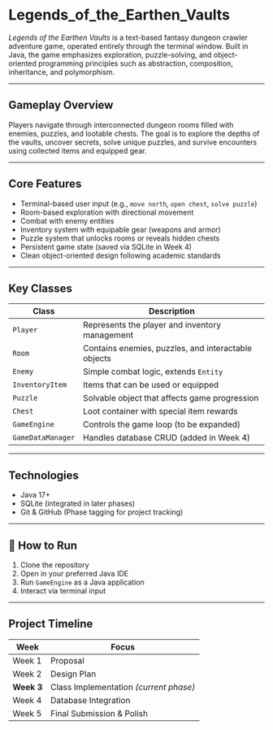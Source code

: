 # Legends_of_the_Earthen_Vaults

*Legends of the Earthen Vaults* is a text-based fantasy dungeon crawler adventure game, operated entirely through the terminal window. Built in Java, the game emphasizes exploration, puzzle-solving, and object-oriented programming principles such as abstraction, composition, inheritance, and polymorphism.

---

## Gameplay Overview

Players navigate through interconnected dungeon rooms filled with enemies, puzzles, and lootable chests. The goal is to explore the depths of the vaults, uncover secrets, solve unique puzzles, and survive encounters using collected items and equipped gear.

---

## Core Features

- Terminal-based user input (e.g., `move north`, `open chest`, `solve puzzle`)
- Room-based exploration with directional movement
- Combat with enemy entities
- Inventory system with equipable gear (weapons and armor)
- Puzzle system that unlocks rooms or reveals hidden chests
- Persistent game state (saved via SQLite in Week 4)
- Clean object-oriented design following academic standards

---

## Key Classes

| Class            | Description |
|------------------|-------------|
| `Player`         | Represents the player and inventory management |
| `Room`           | Contains enemies, puzzles, and interactable objects |
| `Enemy`          | Simple combat logic, extends `Entity` |
| `InventoryItem`  | Items that can be used or equipped |
| `Puzzle`         | Solvable object that affects game progression |
| `Chest`          | Loot container with special item rewards |
| `GameEngine`     | Controls the game loop (to be expanded) |
| `GameDataManager`| Handles database CRUD (added in Week 4) |

---

## Technologies

- Java 17+
- SQLite (integrated in later phases)
- Git & GitHub (Phase tagging for project tracking)

---

## 🚀 How to Run

1. Clone the repository  
2. Open in your preferred Java IDE  
3. Run `GameEngine` as a Java application  
4. Interact via terminal input

---

## Project Timeline

| Week | Focus |
|------|-------|
| Week 1 | Proposal |
| Week 2 | Design Plan |
| **Week 3** | Class Implementation *(current phase)* |
| Week 4 | Database Integration |
| Week 5 | Final Submission & Polish |



